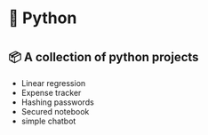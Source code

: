 <h1>🐍 Python<h1>
<h2>📦 A collection of python projects</h2>
<section>
  <ul>
    <li>Linear regression</li>
    <li>Expense tracker</li>
    <li>Hashing passwords</li>
    <li>Secured notebook</li>
    <li>simple chatbot</li>
  </ul>
</section>
